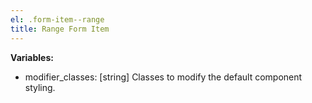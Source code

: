 ```yaml
---
el: .form-item--range
title: Range Form Item
---
```


__Variables:__
* modifier_classes: [string] Classes to modify the default component styling.
